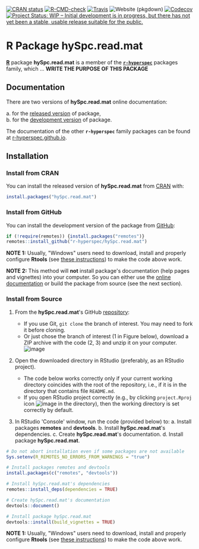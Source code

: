 <!-- 
START: delete this TODO section, when not needed
# **TODO** When Creating a New Package (Repository)

Repository **`hySpc.read.mat`** is a package template ("hySpc.read.mat") for **`r-hyperspec`** family packages.

When creating a new package (repository):

<<<<<<< Updated upstream
- [x] replace words `hySpc.read.mat` and `hySpc.read.mat` with the new package name in:
=======
- [ ] replace words `hySpc.read.mat` and `hySpc.read.mat` with the new package name in:
>>>>>>> Stashed changes
  - [x] `DESCRIPTION`
  - [x] `NEWS.md`
  - [x] `README.md`
  - [x] `LICENSE`
<<<<<<< Updated upstream
  - [ ] `tests/testthat.R`
  - [ ] `tests/testthat/test_attached.R`
  - [ ] other files
- [x] update `DESCRIPTION`:
=======
  - [x] `tests/testthat.R`
  - [x] `tests/testthat/test_attached.R`
  - [x] other files
- [ ] update `DESCRIPTION`:
>>>>>>> Stashed changes
  - [x] title
  - [x] description
  - [x] the list of authors and contributors
  - [x] license
  - [x] other fields
<<<<<<< Updated upstream
- [x] update licensing information in
=======
- [ ] update licensing information in
>>>>>>> Stashed changes
  - [x] `DESCRIPTION`
  - [x] `LICENSE`
  - [x] `README.md`
  - [x] elswhere
<<<<<<< Updated upstream
- [x] update `README`:
=======
- [ ] update `README`:
>>>>>>> Stashed changes
  - [x] update badges
  - [x] update installation instructions (e.g., instead of `devtools::install(build_vignettes = TRUE)` the following code might be more appropriate if no vignettes are included `devtools::install()`)
  - [x] update other information, if needed.
- [ ] create issue labels:
  - [x] apply github labels (in `github-helpers/`),
  - [x] delete `github-helpers/`
- [ ] Code & Vignettes:
  - [x] Be sure to review `CONTRIBUTING.md` which describes the standard operating procedures for the `r-hyperspec` project.
  - [x] Copy the code needed for this new package from the original `hyperSpec` files. Leave the old code untouched for now, as `hyperSpec` has to continue to operate.
  - [x] Update the code and write new code as needed.
  - [x] Update unit tests as needed.
  - [x] Update examples as needed.
  - [x] Build and check locally. Chase out the demons.
  - [x] Create a new vignette for this package, starting from the relevant vignette in original `hyperSpec`.
  - [x] Build and check locally again, fixing any remaining problems.
  - [x] Create a pull request as described in `CONTRIBUTING.md`.
  - [x] Rinse and repeat to reach perfection!
- [x] _update this list of TODOs_
- [ ] Delete this TODO section.


***
END: delete this TODO section, when not needed
 -->


<!-- ---------------------------------------------------------------------- -->

<!-- badges: start -->
[![CRAN status](https://www.r-pkg.org/badges/version-last-release/hySpc.read.mat)](https://cran.r-project.org/package=hySpc.read.mat)
[![R-CMD-check](https://github.com/r-hyperspec/hySpc.read.mat/workflows/R-CMD-check/badge.svg)](https://github.com/r-hyperspec/hySpc.read.mat/actions)
[![Travis](https://travis-ci.com/r-hyperspec/hySpc.read.mat.svg?branch=develop)](https://travis-ci.com/github/r-hyperspec/hySpc.read.mat)
![Website (pkgdown)](https://github.com/r-hyperspec/hySpc.read.mat/workflows/Website%20(pkgdown)/badge.svg)
[![Codecov](https://codecov.io/gh/r-hyperspec/hySpc.read.mat/branch/develop/graph/badge.svg)](https://codecov.io/gh/r-hyperspec/hySpc.read.mat?branch=develop)
[![Project Status: WIP – Initial development is in progress, but there has not yet been a stable, usable release suitable for the public.](https://www.repostatus.org/badges/latest/wip.svg)](https://www.repostatus.org/#wip)
<!--[![metacran downloads](https://cranlogs.r-pkg.org/badges/grand-total/hySpc.read.mat)](https://cran.r-project.org/package=hySpc.read.mat)-->
<!--[![metacran downloads](https://cranlogs.r-pkg.org/badges/hySpc.read.mat)](https://cran.r-project.org/package=hySpc.read.mat)-->
<!-- badges: end -->



# R Package **hySpc.read.mat**

[**R**](https://www.r-project.org/) package **hySpc.read.mat** is a member of the [**`r-hyperspec`**](https://r-hyperspec.github.io/) packages family, which ...
**WRITE THE PURPOSE OF THIS PACKAGE**  

<!-- ---------------------------------------------------------------------- -->

## Documentation

There are two versions of **hySpc.read.mat** online documentation:

a. for the [released version](https://r-hyperspec.github.io/hySpc.read.mat/) of package,  
b. for the [development version](https://r-hyperspec.github.io/hySpc.read.mat/dev/) of package.

The documentation of the other **`r-hyperspec`** family packages can be found at [r-hyperspec.github.io](https://r-hyperspec.github.io/).

<!-- ---------------------------------------------------------------------- -->

## Installation

### Install from CRAN

You can install the released version of **hySpc.read.mat** from [CRAN](https://cran.r-project.org/package=hySpc.read.mat) with:

```r
install.packages("hySpc.read.mat")
```


### Install from GitHub

You can install the development version of the package from [GitHub](https://github.com/r-hyperspec/hySpc.read.mat):

```r
if (!require(remotes)) {install.packages("remotes")}
remotes::install_github("r-hyperspec/hySpc.read.mat")
```

**NOTE 1:**
Usually, "Windows" users need to download, install and properly configure **Rtools** (see [these instructions](https://cran.r-project.org/bin/windows/Rtools/)) to make the code above work.

**NOTE 2:**
This method will **not** install package's documentation (help pages and vignettes) into your computer.
So you can either use the [online documentation](https://r-hyperspec.github.io/) or build the package from source (see the next section).


### Install from Source

1. From the **hySpc.read.mat**'s GitHub [repository](https://github.com/r-hyperspec/hySpc.read.mat):
    - If you use Git, `git clone` the branch of interest.
      You may need to fork it before cloning.
    - Or just chose the branch of interest (1 in Figure below), download a ZIP archive with the code (2, 3) and unzip it on your computer.  
![image](https://user-images.githubusercontent.com/12725868/89338263-ffa1dd00-d6a4-11ea-94c2-fa36ee026691.png)

2. Open the downloaded directory in RStudio (preferably, as an RStudio project).
    - The code below works correctly only if your current working directory coincides with the root of the repository, i.e., if it is in the directory that contains file `README.md`.
    - If you open RStudio project correctly (e.g., by clicking `project.Rproj` icon ![image](https://user-images.githubusercontent.com/12725868/89340903-26621280-d6a9-11ea-8299-0ec5e9cf7e3e.png) in the directory), then the working directory is set correctly by default.

3. In RStudio 'Console' window, run the code (provided below) to:
    a. Install packages **remotes** and **devtools**.
    b. Install **hySpc.read.mat**'s dependencies.
    c. Create **hySpc.read.mat**'s documentation.
    d. Install package **hySpc.read.mat**.

```r
# Do not abort installation even if some packages are not available
Sys.setenv(R_REMOTES_NO_ERRORS_FROM_WARNINGS = "true")

# Install packages remotes and devtools
install.packages(c("remotes", "devtools"))

# Install hySpc.read.mat's dependencies
remotes::install_deps(dependencies = TRUE)

# Create hySpc.read.mat's documentation
devtools::document()

# Install package hySpc.read.mat
devtools::install(build_vignettes = TRUE)
```

**NOTE 1:**
Usually, "Windows" users need to download, install and properly configure **Rtools** (see [these instructions](https://cran.r-project.org/bin/windows/Rtools/)) to make the code above work.
